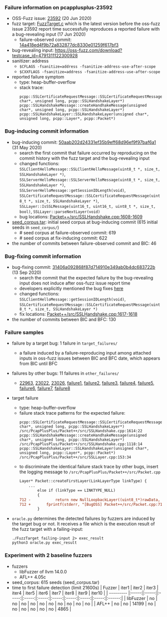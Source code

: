 ### Failure information on pcapplusplus-23592
- OSS-Fuzz issue: [23592](https://bugs.chromium.org/p/oss-fuzz/issues/detail?id=23592) (20 Jun 2020) 
- fuzz target: [FuzzTarget.c](https://github.com/seladb/PcapPlusPlus/blob/14a418ed4f9b72a832877dc8330e01259f617bf3/Tests/Fuzzers/FuzzTarget.cpp) which is the latest version before the oss-fuzz issue 23592 report time successfully reproduces a reported failure with a bug-revealing input (17 Jun 2020)
    - failure-observed commit: [14a418ed4f9b72a832877dc8330e01259f617bf3](https://github.com/seladb/PcapPlusPlus/commit/14a418ed4f9b72a832877dc8330e01259f617bf3) 
- bug-revealing input: https://oss-fuzz.com/download?testcase_id=4791311122300928
- sanitizer: address
    - `$CFLAGS -fsanitize=address -fsanitize-address-use-after-scope`
    - `$CXXFLAGS -fsanitize=address -fsanitize-address-use-after-scope`
- reported failure symptom 
    - type: heap-buffer-overflow  
    - stack trace:  
		```
		pcpp::SSLCertificateRequestMessage::SSLCertificateRequestMessage(unsigned char*, unsigned long, pcpp::SSLHandshakeLayer*)   
		pcpp::SSLHandshakeMessage::createHandhakeMessage(unsigned char*, unsigned long, pcpp::SSLHandshakeLayer*)   
		pcpp::SSLHandshakeLayer::SSLHandshakeLayer(unsigned char*, unsigned long, pcpp::Layer*, pcpp::Packet*)
		```

### Bug-inducing commit information
- bug-inducing commit: [50aab202d24331ef35b9eff68d96ef9f97baf6a1](https://github.com/seladb/PcapPlusPlus/commit/50aab202d24331ef35b9eff68d96ef9f97baf6a1) (31 May 2020)
    - search the first commit that failure occurred by reproducing on the commit history with the fuzz target and the bug-revealing input
    - changed functions: `SSLClientHelloMessage::SSLClientHelloMessage(uint8_t *, size_t, SSLHandshakeLayer *)`, `SSLServerHelloMessage::SSLServerHelloMessage(uint8_t *, size_t, SSLHandshakeLayer *)`, `SSLServerHelloMessage::getSessionIDLength(void)`, `SSLCertificateRequestMessage::SSLCertificateRequestMessage(uint8_t *, size_t, SSLHandshakeLayer *)`, `SSLLayer::IsSSLMessage(uint16_t, uint16_t, uint8_t *, size_t, bool)`, `SSLLayer::parseNextLayer(void)`
    - bug locations: [Packet++/src/SSLHandshake.cpp:1608-1609](https://github.com/seladb/PcapPlusPlus/commit/50aab202d24331ef35b9eff68d96ef9f97baf6a1#diff-1d3e491c3afd45f303781820cb09f1ac73284aa377e0ef11fc7571ea35da47e8R1608-R1609) 
- [seed_corpus.tar](https://drive.google.com/file/d/1t0ZJIsrZTGCOqNFLkAEZCj58mvgS_f4U/view?usp=share_link): initial seed corpus at bug-inducing commit (615 initial seeds in `seed_corpus/`)
	- \# seed corpus at failure-observed commit: 619
	- \# seed corpus at fix-inducing commit: 622
- the number of commits between failure-observed commit and BIC: 46

### Bug-fixing commit information
- bug-fixing commit: [31406a092868f87d714910e349ab0b4dc683722b](https://github.com/seladb/PcapPlusPlus/commit/31406a092868f87d714910e349ab0b4dc683722b) (13 Sep 2020)
    - search the commit that the expected failure by the bug-revealing input does not induce after oss-fuzz issue report time
    - developers explicitly mentioned the bug fixes [here](https://github.com/seladb/PcapPlusPlus/commit/31406a092868f87d714910e349ab0b4dc683722b)
    - changed functions: `SSLClientHelloMessage::getSessionIDLength(void)`, `SSLCertificateRequestMessage::SSLCertificateRequestMessage(uint8_t *, size_t, SSLHandshakeLayer *)`
    - fix locations: [Packet++/src/SSLHandshake.cpp:1617-1618](https://github.com/seladb/PcapPlusPlus/commit/50aab202d24331ef35b9eff68d96ef9f97baf6a1#diff-1d3e491c3afd45f303781820cb09f1ac73284aa377e0ef11fc7571ea35da47e8R1608-R1609) 
- the number of commits between BIC and BFC: 130

### Failure samples
- failure by a target bug: 1 failure in `target_failures/`
    - a failure induced by a failure-reproducing input among attached inputs in oss-fuzz issues between BIC and BFC date, which appears from BIC until BFC
- failures by other bugs: 11 failures in `other_failures/`
	- [22963](https://bugs.chromium.org/p/oss-fuzz/issues/detail?id=22963), [23022](https://bugs.chromium.org/p/oss-fuzz/issues/detail?id=23022), [23026](https://bugs.chromium.org/p/oss-fuzz/issues/detail?id=23026), [failure1](./other_failures/failure1), [failure2](./other_failures/failure2), [failure3](./other_failures/failure3), [failure4](./other_failures/failure4), [failure5](./other_failures/failure5), [failure6](./other_failures/failure6), [failure7](./other_failures/failure7), [failure8](./other_failures/failure8)

- target failure 
    - type: heap-buffer-overflow  
    - failure stack trace patterns for the expected failure:  
		```
		pcpp::SSLCertificateRequestMessage::SSLCertificateRequestMessage(unsigned char*, unsigned long, pcpp::SSLHandshakeLayer*) /src/PcapPlusPlus/Packet++/src/SSLHandshake.cpp:1614:22  
		pcpp::SSLHandshakeMessage::createHandhakeMessage(unsigned char*, unsigned long, pcpp::SSLHandshakeLayer*) /src/PcapPlusPlus/Packet++/src/SSLHandshake.cpp:1118:14  
		pcpp::SSLHandshakeLayer::SSLHandshakeLayer(unsigned char*, unsigned long, pcpp::Layer*, pcpp::Packet*) /src/PcapPlusPlus/Packet++/src/SSLLayer.cpp:153:34  
		```
	- to discriminate the identical failure stack trace by other bugs, insert the logging message to `/src/PcapPlusPlus/Packet++/src/Packet.cpp`  
		```diff
		Layer* Packet::createFirstLayer(LinkLayerType linkType) {
			...
				else if (linkType == LINKTYPE_NULL)
				{
		712 -			return new NullLoopbackLayer((uint8_t*)rawData, rawDataLen, this);
		712 +		fprintf(stderr, "[BugOSS] Packet++/src/Packet.cpp:712\n");	return new NullLoopbackLayer((uint8_t*)rawData, rawDataLen, this);
				}
		```		

- `oracle.py` determines the detected failures by fuzzers are induced by the target bug or not. It receives a file which is the execution result of the fuzz target with a failing-input:  
	```
	./FuzzTarget failing-input 2> exec_result
	python3 oracle.py exec_result
	```

### Experiment with 2 baseline fuzzers 
- fuzzers
    - libFuzzer of llvm 14.0.0
    - AFL++ 4.05c
- seed_corpus: 615 seeds (seed_corpus.tar)
- time to first failure detection (limit 21600s)
    |   Fuzzer  | iter1 | iter2 | iter3 | iter4 | iter5 | iter6 | iter7 | iter8 | iter9 | iter10 |
    | --------- |:-----:|:-----:|:-----:|:-----:|:-----:|:-----:|:-----:|:-----:|:-----:|:------:|
    | libFuzzer |   no  |   no  |   no  |   no  |   no  |   no  |   no  |   no  |   no  |    no  |
    |   AFL++   |   no  |   no  | 14199 |   no  |   no  |   no  |   no  |   no  |   no  |   4865 |

